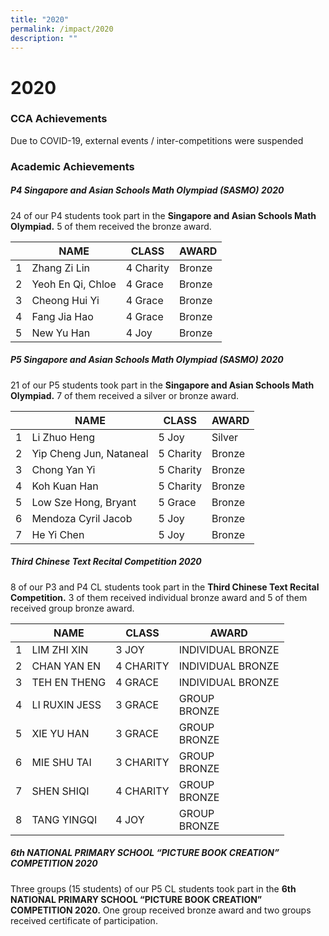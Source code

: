 ```yaml
---
title: "2020"
permalink: /impact/2020
description: ""
---
```

# **2020**

### CCA Achievements

Due to COVID-19, external events / inter-competitions were suspended

### Academic Achievements

##### P4 Singapore and Asian Schools Math Olympiad (SASMO) 2020

24 of our P4 students took part in the **Singapore and Asian Schools Math Olympiad.** 5 of them received the bronze award.

|   	| NAME 	| CLASS 	| AWARD 	|
|---	|---	|---	|---	|
| 1 	| Zhang Zi Lin 	| 4 Charity 	| Bronze 	|
| 2 	| Yeoh En Qi, Chloe 	| 4 Grace 	| Bronze 	|
| 3 	| Cheong Hui Yi 	| 4 Grace 	| Bronze 	|
| 4 	| Fang Jia Hao 	| 4 Grace 	| Bronze 	|
| 5 	| New Yu Han 	| 4 Joy 	| Bronze 	|


##### P5 Singapore and Asian Schools Math Olympiad (SASMO) 2020

21 of our P5 students took part in the **Singapore and Asian Schools Math Olympiad.** 7 of them received a silver or bronze award.

|   	| NAME 	| CLASS 	| AWARD 	|
|---	|---	|---	|---	|
| 1 	| Li Zhuo Heng 	| 5 Joy 	| Silver 	|
| 2 	| Yip Cheng Jun, Nataneal 	| 5 Charity 	| Bronze 	|
| 3 	| Chong Yan Yi 	| 5 Charity 	| Bronze 	|
| 4 	| Koh Kuan Han 	| 5 Charity 	| Bronze 	|
| 5 	| Low Sze Hong, Bryant 	| 5 Grace 	| Bronze 	|
| 6 	| Mendoza Cyril Jacob 	| 5 Joy 	| Bronze 	|
| 7 	| He Yi Chen 	| 5 Joy 	| Bronze 	|

##### Third Chinese Text Recital Competition 2020

8 of our P3 and P4 CL students took part in the **Third Chinese Text Recital Competition.** 3 of them received individual bronze award and 5 of them received group bronze award.

|   	| NAME 	| CLASS 	| AWARD 	|
|---	|---	|---	|---	|
| 1 	| LIM ZHI XIN 	| 3 JOY 	| INDIVIDUAL BRONZE 	|
| 2 	| CHAN YAN EN 	| 4 CHARITY 	| INDIVIDUAL BRONZE 	|
| 3 	| TEH EN THENG 	| 4 GRACE 	| INDIVIDUAL BRONZE 	|
| 4 	| LI RUXIN JESS 	| 3 GRACE 	| GROUP<br>BRONZE 	|
| 5 	| XIE YU HAN 	| 3 GRACE 	| GROUP<br>BRONZE 	|
| 6 	| MIE SHU TAI 	| 3 CHARITY 	| GROUP<br>BRONZE 	|
| 7 	| SHEN SHIQI 	| 4 CHARITY 	| GROUP<br>BRONZE 	|
| 8 	| TANG YINGQI 	| 4 JOY 	| GROUP<br>BRONZE 	|

##### 6th NATIONAL PRIMARY SCHOOL “PICTURE BOOK CREATION” COMPETITION 2020

Three groups (15 students) of our P5 CL students took part in the **6th NATIONAL PRIMARY SCHOOL “PICTURE BOOK CREATION” COMPETITION 2020.** One group received bronze award and two groups received certificate of participation.